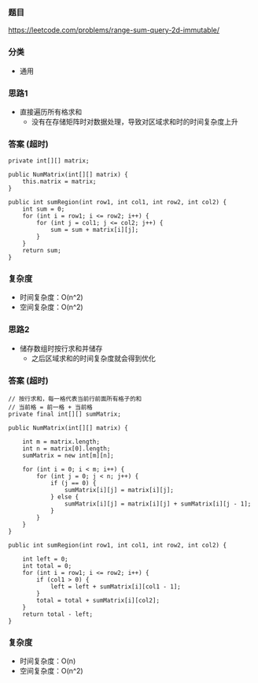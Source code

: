 ### 题目
https://leetcode.com/problems/range-sum-query-2d-immutable/

### 分类
* 通用

### 思路1
* 直接遍历所有格求和
    * 没有在存储矩阵时对数据处理，导致对区域求和时的时间复杂度上升

### 答案 (超时)
```
private int[][] matrix;

public NumMatrix(int[][] matrix) {
    this.matrix = matrix;
}

public int sumRegion(int row1, int col1, int row2, int col2) {
    int sum = 0;
    for (int i = row1; i <= row2; i++) {
        for (int j = col1; j <= col2; j++) {
            sum = sum + matrix[i][j];
        }
    }
    return sum;
}
```

### 复杂度
* 时间复杂度：O(n^2)
* 空间复杂度：O(n^2)

### 思路2
* 储存数组时按行求和并储存
    * 之后区域求和的时间复杂度就会得到优化

### 答案 (超时)
```
// 按行求和，每一格代表当前行前面所有格子的和
// 当前格 = 前一格 + 当前格
private final int[][] sumMatrix;

public NumMatrix(int[][] matrix) {
    
    int m = matrix.length;
    int n = matrix[0].length;
    sumMatrix = new int[m][n];
    
    for (int i = 0; i < m; i++) {
        for (int j = 0; j < n; j++) {
            if (j == 0) {
                sumMatrix[i][j] = matrix[i][j];
            } else {
                sumMatrix[i][j] = matrix[i][j] + sumMatrix[i][j - 1];
            }
        }
    }
}

public int sumRegion(int row1, int col1, int row2, int col2) {
    
    int left = 0;
    int total = 0;
    for (int i = row1; i <= row2; i++) {
        if (col1 > 0) {
            left = left + sumMatrix[i][col1 - 1];
        }
        total = total + sumMatrix[i][col2];
    }
    return total - left;
}
```

### 复杂度
* 时间复杂度：O(n)
* 空间复杂度：O(n^2)
